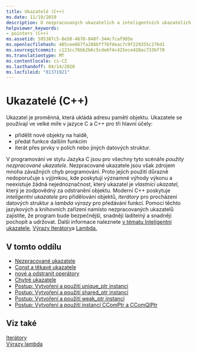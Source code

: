 ```yaml
---
title: Ukazatelé (C++)
ms.date: 11/19/2019
description: O nezpracovaných ukazatelích a inteligentních ukazatelích v jazyce Microsoft C++.
helpviewer_keywords:
- pointers (C++)
ms.assetid: 595387c5-8e58-4670-848f-344c7caf985e
ms.openlocfilehash: 485cee667fa288bff76fdeac7c9f229355c276d1
ms.sourcegitcommit: c123cc76bb2b6c5cde6f4c425ece420ac733bf70
ms.translationtype: MT
ms.contentlocale: cs-CZ
ms.lasthandoff: 04/14/2020
ms.locfileid: "81371921"
---
```

# <a name="pointers-c"></a>Ukazatelé (C++)

Ukazatel je proměnná, která ukládá adresu paměti objektu. Ukazatele se používají ve velké míře v jazyce C a C++ pro tři hlavní účely:

- přidělit nové objekty na haldě,
- předat funkce dalším funkcím
- iterát přes prvky v polích nebo jiných datových struktur.

V programování ve stylu Jazyka C jsou pro všechny tyto scénáře *použity nezpracované ukazatele.* Nezpracované ukazatele jsou však zdrojem mnoha závažných chyb programování. Proto jejich použití důrazně nedoporučuje s výjimkou, kde poskytují významné výhody výkonu a neexistuje žádná nejednoznačnost, který ukazatel je *vlastnící ukazatel,* který je zodpovědný za odstranění objektu. Moderní C++ poskytuje *inteligentní ukazatele* pro přidělování objektů, *iterátory* pro procházení datových struktur a *lambda výrazy* pro předávání funkcí. Pomocí těchto jazykových a knihovních zařízení namísto nezpracovaných ukazatelů zajistíte, že program bude bezpečnější, snadněji laditelný a snadněji pochopit a udržovat. Další informace naleznete [v tématu Inteligentní ukazatele](smart-pointers-modern-cpp.md), [Výrazy Iterátory](../standard-library/iterators.md)a [Lambda.](lambda-expressions-in-cpp.md)

## <a name="in-this-section"></a>V tomto oddílu

- [Nezpracované ukazatele](raw-pointers.md)
- [Const a těkavé ukazatele](const-and-volatile-pointers.md)
- [nové a odstranit operátory](new-and-delete-operators.md)
- [Chytré ukazatele](smart-pointers-modern-cpp.md)
- [Postup: Vytvoření a použití unique_ptr instancí](how-to-create-and-use-unique-ptr-instances.md)
- [Postup: Vytvoření a použití shared_ptr instancí](how-to-create-and-use-shared-ptr-instances.md)
- [Postup: Vytvoření a použití weak_ptr instancí](how-to-create-and-use-weak-ptr-instances.md)
- [Postup: Vytvoření a použití instancí CComPtr a CComQIPtr](how-to-create-and-use-ccomptr-and-ccomqiptr-instances.md)

## <a name="see-also"></a>Viz také

[Iterátory](../standard-library/iterators.md)</br>
[Výrazy lambda](lambda-expressions-in-cpp.md)
